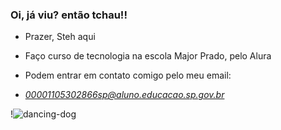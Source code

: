### Oi, já viu? então tchau!!

- Prazer, Steh aqui
- Faço curso de tecnologia na escola Major Prado, pelo Alura


- Podem entrar em contato comigo pelo meu email:
- *00001105302866sp@aluno.educacao.sp.gov.br*


!![dancing-dog](https://github.com/stehbraga/Stehbraga/assets/169088136/51d95fb0-74b7-4cc7-be98-a8100aa2537c)
